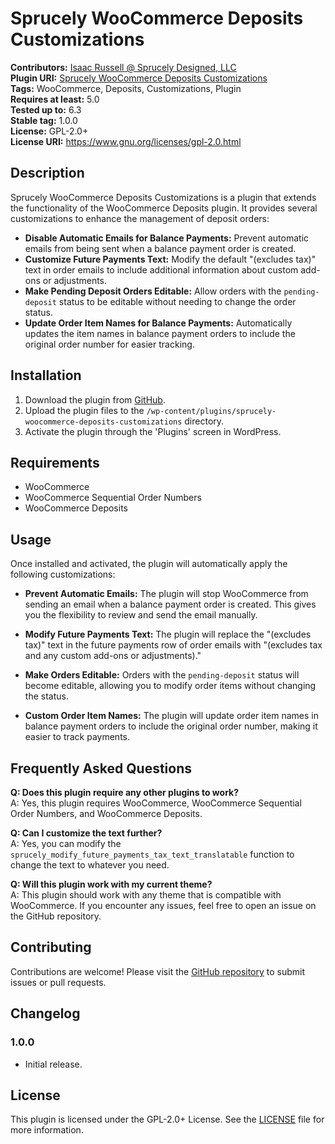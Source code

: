 # Sprucely WooCommerce Deposits Customizations

**Contributors:** [Isaac Russell @ Sprucely Designed, LLC](https://www.sprucely.net)  
**Plugin URI:** [Sprucely WooCommerce Deposits Customizations](https://github.com/sprucely/sprucely-woocommerce-deposits-customizations)  
**Tags:** WooCommerce, Deposits, Customizations, Plugin  
**Requires at least:** 5.0  
**Tested up to:** 6.3  
**Stable tag:** 1.0.0  
**License:** GPL-2.0+  
**License URI:** https://www.gnu.org/licenses/gpl-2.0.html  

## Description

Sprucely WooCommerce Deposits Customizations is a plugin that extends the functionality of the WooCommerce Deposits plugin. It provides several customizations to enhance the management of deposit orders:

- **Disable Automatic Emails for Balance Payments:** Prevent automatic emails from being sent when a balance payment order is created.
- **Customize Future Payments Text:** Modify the default "(excludes tax)" text in order emails to include additional information about custom add-ons or adjustments.
- **Make Pending Deposit Orders Editable:** Allow orders with the `pending-deposit` status to be editable without needing to change the order status.
- **Update Order Item Names for Balance Payments:** Automatically updates the item names in balance payment orders to include the original order number for easier tracking.

## Installation

1. Download the plugin from [GitHub](https://github.com/sprucely/sprucely-woocommerce-deposits-customizations).
2. Upload the plugin files to the `/wp-content/plugins/sprucely-woocommerce-deposits-customizations` directory.
3. Activate the plugin through the 'Plugins' screen in WordPress.

## Requirements

- WooCommerce
- WooCommerce Sequential Order Numbers
- WooCommerce Deposits

## Usage

Once installed and activated, the plugin will automatically apply the following customizations:

- **Prevent Automatic Emails:** The plugin will stop WooCommerce from sending an email when a balance payment order is created. This gives you the flexibility to review and send the email manually.
  
- **Modify Future Payments Text:** The plugin will replace the "(excludes tax)" text in the future payments row of order emails with "(excludes tax and any custom add-ons or adjustments)."
  
- **Make Orders Editable:** Orders with the `pending-deposit` status will become editable, allowing you to modify order items without changing the status.
  
- **Custom Order Item Names:** The plugin will update order item names in balance payment orders to include the original order number, making it easier to track payments.

## Frequently Asked Questions

**Q: Does this plugin require any other plugins to work?**  
A: Yes, this plugin requires WooCommerce, WooCommerce Sequential Order Numbers, and WooCommerce Deposits.

**Q: Can I customize the text further?**  
A: Yes, you can modify the `sprucely_modify_future_payments_tax_text_translatable` function to change the text to whatever you need.

**Q: Will this plugin work with my current theme?**  
A: This plugin should work with any theme that is compatible with WooCommerce. If you encounter any issues, feel free to open an issue on the GitHub repository.

## Contributing

Contributions are welcome! Please visit the [GitHub repository](https://github.com/sprucely/sprucely-woocommerce-deposits-customizations) to submit issues or pull requests.

## Changelog

### 1.0.0
* Initial release.

## License

This plugin is licensed under the GPL-2.0+ License. See the [LICENSE](https://www.gnu.org/licenses/gpl-2.0.html) file for more information.
